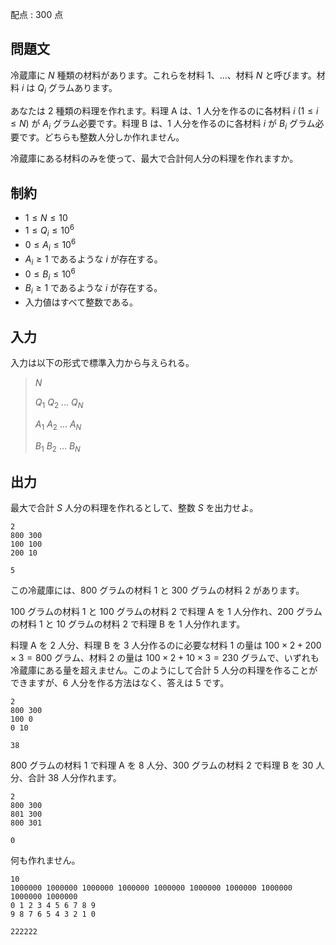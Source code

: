 配点 : $300$ 点

## 問題文

冷蔵庫に $N$ 種類の材料があります。これらを材料 $1$、$\dots$、材料 $N$ と呼びます。材料 $i$ は $Q_i$ グラムあります。

あなたは $2$ 種類の料理を作れます。料理 A は、$1$ 人分を作るのに各材料 $i$ $(1 \leq i \leq N)$ が $A_i$ グラム必要です。料理 B は、$1$ 人分を作るのに各材料 $i$ が $B_i$ グラム必要です。どちらも整数人分しか作れません。

冷蔵庫にある材料のみを使って、最大で合計何人分の料理を作れますか。

## 制約

- $1 \leq N \leq 10$
- $1 \leq Q_i \leq 10^6$
- $0 \leq A_i \leq 10^6$
- $A_i \geq 1$ であるような $i$ が存在する。
- $0 \leq B_i \leq 10^6$
- $B_i \geq 1$ であるような $i$ が存在する。
- 入力値はすべて整数である。

## 入力

入力は以下の形式で標準入力から与えられる。

> $N$
> 
> $Q_1$ $Q_2$ $\dots$ $Q_N$
> 
> $A_1$ $A_2$ $\dots$ $A_N$
> 
> $B_1$ $B_2$ $\dots$ $B_N$

## 出力

最大で合計 $S$ 人分の料理を作れるとして、整数 $S$ を出力せよ。

```input1
2
800 300
100 100
200 10
```

```output1
5
```

この冷蔵庫には、$800$ グラムの材料 $1$ と $300$ グラムの材料 $2$ があります。

$100$ グラムの材料 $1$ と $100$ グラムの材料 $2$ で料理 A を $1$ 人分作れ、$200$ グラムの材料 $1$ と $10$ グラムの材料 $2$ で料理 B を $1$ 人分作れます。

料理 A を $2$ 人分、料理 B を $3$ 人分作るのに必要な材料 $1$ の量は $100 \times 2 + 200 \times 3 = 800$ グラム、材料 $2$ の量は $100 \times 2 + 10 \times 3 = 230$ グラムで、いずれも冷蔵庫にある量を超えません。このようにして合計 $5$ 人分の料理を作ることができますが、$6$ 人分を作る方法はなく、答えは $5$ です。

```input2
2
800 300
100 0
0 10
```

```output2
38
```

$800$ グラムの材料 $1$ で料理 A を $8$ 人分、$300$ グラムの材料 $2$ で料理 B を $30$ 人分、合計 $38$ 人分作れます。

```input3
2
800 300
801 300
800 301
```

```output3
0
```

何も作れません。

```input4
10
1000000 1000000 1000000 1000000 1000000 1000000 1000000 1000000 1000000 1000000
0 1 2 3 4 5 6 7 8 9
9 8 7 6 5 4 3 2 1 0
```

```output4
222222
```